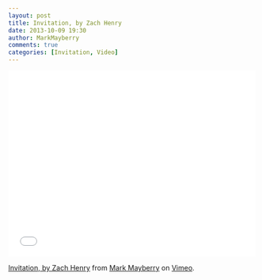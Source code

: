 ```yaml
---
layout: post
title: Invitation, by Zach Henry
date: 2013-10-09 19:30
author: MarkMayberry
comments: true
categories: [Invitation, Video]
---
```

<iframe src="//player.vimeo.com/video/77542618" width="500" height="375" frameborder="0" webkitallowfullscreen mozallowfullscreen allowfullscreen></iframe> <p><a href="http://vimeo.com/77542618">Invitation, by Zach Henry</a> from <a href="http://vimeo.com/ascoc">Mark Mayberry</a> on <a href="https://vimeo.com">Vimeo</a>.</p>
